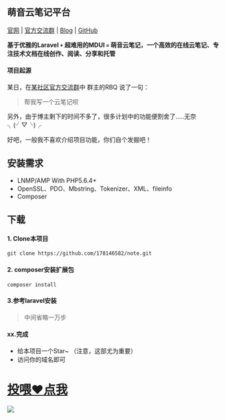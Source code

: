 ## 萌音云笔记平台

[官网](https://note.52ecy.cn/ "官网") | [官方交流群](http://shang.qq.com/wpa/qunwpa?idkey=826e8e5961b8acf3eb7bb4fd8595a59e38deb618deaee70912dd0c4cd9f97457 "官方交流群") |  [Blog](https://www.52ecy.cn "Blog") | [GitHub](https://github.com/178146582/note "GitHub")

**基于优雅的Laravel `+` 超难用的MDUI `=` 萌音云笔记，一个高效的在线云笔记、专注技术文档在线创作、阅读、分享和托管**

#### 项目起源
某日，在[某社区官方交流群](http://shang.qq.com/wpa/qunwpa?idkey=826e8e5961b8acf3eb7bb4fd8595a59e38deb618deaee70912dd0c4cd9f97457 "某社区官方交流群")中 群主的RBQ 说了一句：
> 帮我写一个云笔记呗

另外，由于博主剩下的时间不多了，很多计划中的功能便割舍了.....无奈╮(╯▽╰)╭

好吧，一般我不喜欢介绍项目功能，你们自个发掘吧！

## 安装需求
* LNMP/AMP With PHP5.6.4+
* OpenSSL、PDO、Mbstring、Tokenizer、XML、fileinfo
* Composer

下载
------------
#### 1. Clone本项目
```
git clone https://github.com/178146582/note.git
```
#### 2. composer安装扩展包

```
composer install
```

#### 3.参考laravel安装

> 中间省略一万步

#### xx.完成
- 给本项目一个Star~ （注意，这部尤为重要）
- 访问你的域名即可

# [投喂❤点我](https://pay.52ecy.cn/?cid=23&pid=22 "投喂")

![](https://ws4.sinaimg.cn/large/0072Vf1ply1fwxbu85mz8j30tl0owtas.jpg)